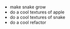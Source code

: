  - make snake grow
 - do a cool textures of apple
 - do a cool textures of snake
 - do a cool refactor